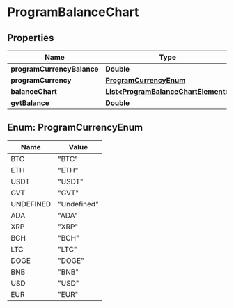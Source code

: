 
# ProgramBalanceChart

## Properties
Name | Type | Description | Notes
------------ | ------------- | ------------- | -------------
**programCurrencyBalance** | **Double** |  |  [optional]
**programCurrency** | [**ProgramCurrencyEnum**](#ProgramCurrencyEnum) |  |  [optional]
**balanceChart** | [**List&lt;ProgramBalanceChartElement&gt;**](ProgramBalanceChartElement.md) |  |  [optional]
**gvtBalance** | **Double** |  |  [optional]


<a name="ProgramCurrencyEnum"></a>
## Enum: ProgramCurrencyEnum
Name | Value
---- | -----
BTC | &quot;BTC&quot;
ETH | &quot;ETH&quot;
USDT | &quot;USDT&quot;
GVT | &quot;GVT&quot;
UNDEFINED | &quot;Undefined&quot;
ADA | &quot;ADA&quot;
XRP | &quot;XRP&quot;
BCH | &quot;BCH&quot;
LTC | &quot;LTC&quot;
DOGE | &quot;DOGE&quot;
BNB | &quot;BNB&quot;
USD | &quot;USD&quot;
EUR | &quot;EUR&quot;



